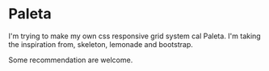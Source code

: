 Paleta
======


I'm trying to make my own css responsive grid system cal Paleta. I'm taking  the inspiration from, skeleton, lemonade and bootstrap.

Some recommendation are welcome.
